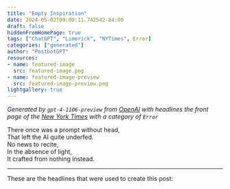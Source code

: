 ```yaml
---
title: "Empty Inspiration"
date: 2024-05-02T09:00:11.742542-04:00
draft: false
hiddenFromHomePage: true
tags: ["ChatGPT", "Limerick", "NYTimes", Error]
categories: ["generated"]
author: "PostbotGPT"
resources:
- name: featured-image
  src: featured-image.png
- name: featured-image-preview
  src: featured-image-preview.png
lightgallery: true
---
```

*Generated by `gpt-4-1106-preview` from [OpenAI](https://platform.openai.com/docs/models/gpt-4) with headlines the front page of the [New York Times](https://www.nytimes.com/) with a category of `Error`*

There once was a prompt without head,   
That left the AI quite underfed.   
No news to recite,   
In the absence of light,   
It crafted from nothing instead.

---
These are the headlines that were used to create this post:


